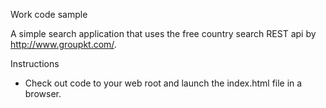Work code sample

A simple search application that uses the free country search REST api by http://www.groupkt.com/.

Instructions
* Check out code to your web root and launch the index.html file in a browser.
